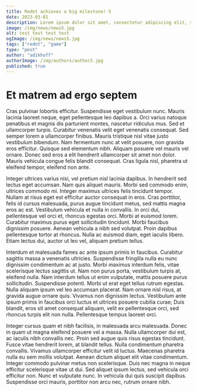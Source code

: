 ```yaml
---
title: Redot achieves a big milestone! 5
date: 2023-03-01
description: Lorem ipsum dolor sit amet, consectetur adipiscing elit, sed do eiusmod tempor incididunt ut labore et dolore magna.
image: /img/news/news5.jpg
alt: test test test test
ogImage: /img/news/news5.jpg
tags: ["redot", "game"]
type: "post"
author: "adikhoff"
authorImage: /img/authors/author2.jpg
published: true
---
```


# Et matrem ad ergo septem

Cras pulvinar lobortis efficitur. Suspendisse eget vestibulum nunc. Mauris lacinia laoreet neque, eget pellentesque leo dapibus a. Orci varius natoque penatibus et magnis dis parturient montes, nascetur ridiculus mus. Sed et ullamcorper turpis. Curabitur venenatis velit eget venenatis consequat. Sed semper lorem a ullamcorper finibus. Mauris tristique nisl vitae justo vestibulum bibendum. Nam fermentum nunc at velit posuere, non gravida eros efficitur. Quisque sed elementum nibh. Aliquam posuere vel mauris vel ornare. Donec sed eros a elit hendrerit ullamcorper sit amet non dolor. Mauris vehicula congue felis blandit consequat. Cras ligula nisl, pharetra ut eleifend tempor, eleifend non ante.

Integer ultrices varius nisi, vel pretium nisl lacinia dapibus. In hendrerit sed lectus eget accumsan. Nam quis aliquet mauris. Morbi sed commodo enim, ultrices commodo mi. Integer maximus ultrices felis tincidunt tempor. Nullam at risus eget est efficitur auctor consequat in eros. Cras porttitor, felis id cursus malesuada, purus augue tincidunt metus, sed mattis magna eros ac est. Vestibulum vehicula et nulla in convallis. In orci dui, pellentesque vel orci et, rhoncus egestas orci. Morbi at euismod lorem. Curabitur maximus purus eget sollicitudin tincidunt. Morbi faucibus dignissim posuere. Aenean vehicula a nibh sed volutpat. Proin dapibus pellentesque tortor at rhoncus. Nulla ac euismod diam, eget iaculis libero. Etiam lectus dui, auctor ut leo vel, aliquam pretium tellus.

Interdum et malesuada fames ac ante ipsum primis in faucibus. Curabitur sagittis massa a venenatis ultricies. Suspendisse fringilla nulla eu nunc dignissim condimentum ac at justo. Morbi maximus interdum felis, vitae scelerisque lectus sagittis ut. Nam non purus porta, vestibulum turpis at, eleifend nulla. Nam interdum tellus ut enim vulputate, mattis posuere purus sollicitudin. Suspendisse potenti. Morbi ut erat eget tellus rutrum egestas. Nulla aliquam ipsum vel leo accumsan placerat. Nam ornare nisl risus, at gravida augue ornare quis. Vivamus non dignissim lectus. Vestibulum ante ipsum primis in faucibus orci luctus et ultrices posuere cubilia curae; Duis blandit, eros sit amet consequat aliquam, velit ex pellentesque orci, sed rhoncus turpis elit non nulla. Pellentesque tempus laoreet orci.

Integer cursus quam et nibh facilisis, in malesuada arcu malesuada. Donec in quam ut magna eleifend posuere vel a massa. Nulla ullamcorper dui est, ac iaculis nibh convallis nec. Proin sed augue quis risus egestas tincidunt. Fusce vitae hendrerit lorem, at blandit tellus. Nulla condimentum pharetra convallis. Vivamus ullamcorper efficitur velit id luctus. Maecenas pharetra nulla eu sem mollis volutpat. Aenean dictum aliquet elit vitae condimentum. Integer commodo pulvinar metus non scelerisque. Duis nec magna in neque efficitur scelerisque vitae ut dui. Sed aliquet ipsum lectus, sed vehicula orci efficitur non. Nunc et vulputate nunc. In vehicula dui quis suscipit dapibus. Suspendisse orci mauris, porttitor non arcu nec, rutrum ornare nibh.
